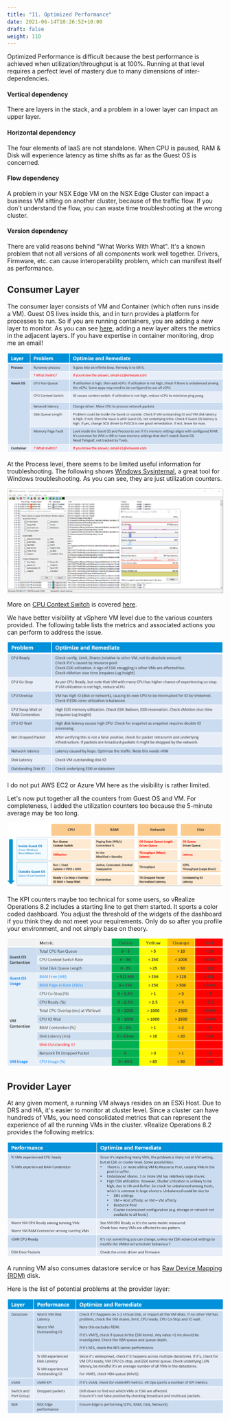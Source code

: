 ```yaml
---
title: "11. Optimized Performance"
date: 2021-06-14T10:26:52+10:00
draft: false
weight: 110
---
```


Optimized Performance is difficult because the best performance is achieved when utilization/throughput is at 100%. Running at that level requires a perfect level of mastery due to many dimensions of inter-dependencies.

#### Vertical dependency

There are layers in the stack, and a problem in a lower layer can impact an upper layer.

#### Horizontal dependency

The four elements of IaaS are not standalone. When CPU is paused, RAM & Disk will experience latency as time shifts as far as the Guest OS is concerned.

#### Flow dependency

A problem in your NSX Edge VM on the NSX Edge Cluster can impact a business VM sitting on another cluster, because of the traffic flow. If you don't understand the flow, you can waste time troubleshooting at the wrong cluster.

#### Version dependency

There are valid reasons behind "What Works With What". It's a known problem that not all versions of all components work well together. Drivers, Firmware, etc. can cause interoperability problem, which can manifest itself as performance.

## Consumer Layer

The consumer layer consists of VM and Container (which often runs inside a VM). Guest OS lives inside this, and in turn provides a platform for processes to run. So if you are running containers, you are adding a new layer to monitor. As you can see [here](/metrics/chapter-1-overview/), adding a new layer alters the metrics in the adjacent layers. If you have expertise in container monitoring, drop me an email!

![Process/guest/container layer breakdown](1.2.11-fig-1.png)

At the Process level, there seems to be limited useful information for troubleshooting. The following shows [Windows Sysinternal](https://docs.microsoft.com/en-us/sysinternals/), a great tool for Windows troubleshooting. As you can see, they are just utilization counters.

![Process Monitor example](1.2.11-fig-2.png)

More on [CPU Context Switch](https://en.wikipedia.org/wiki/Context_switch) is covered [here](/metrics/chapter-2-cpu-metrics/2.2.1-guest-os/#guest-os-cpu-context-switch).

We have better visibility at vSphere VM level due to the various counters provided. The following table lists the metrics and associated actions you can perform to address the issue.

![Problem and remediation table](1.2.11-fig-3.png)

I do not put AWS EC2 or Azure VM here as the visibility is rather limited.

Let's now put together all the counters from Guest OS and VM. For completeness, I added the utilization counters too because the 5-minute average may be too long.

![Resource demarcation](1.2.11-fig-4.png)

The KPI counters maybe too technical for some users, so vRealize Operations 8.2 includes a starting line to get them started. It sports a color coded dashboard. You adjust the threshold of the widgets of the dashboard if you think they do not meet your requirements. Only do so after you profile your environment, and not simply base on theory.

![Layer and metric breakdown](1.2.11-fig-5.png)

## Provider Layer

At any given moment, a running VM always resides on an ESXi Host. Due to DRS and HA, it's easier to monitor at cluster level. Since a cluster can have hundreds of VMs, you need consolidated metrics that can represent the experience of all the running VMs in the cluster. vRealize Operations 8.2 provides the following metrics:

![performance and remediation table](1.2.11-fig-6.png)

A running VM also consumes datastore service or has [Raw Device Mapping (RDM)](https://docs.vmware.com/en/VMware-vSphere/7.0/com.vmware.vsphere.storage.doc/GUID-9E206B41-4B2D-48F0-85A3-B8715D78E846.html) disk.

Here is the list of potential problems at the provider layer:

![Provider layer and remediation table](1.2.11-fig-7.png)